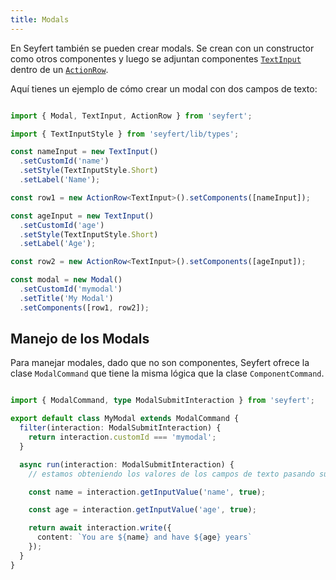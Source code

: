 ```yaml
---
title: Modals
---
```

En Seyfert también se pueden crear modals. Se crean con un constructor como otros componentes y luego se adjuntan componentes [`TextInput`](/api/classes/textinput) dentro de un [`ActionRow`](/api/classes/actionrow).

Aquí tienes un ejemplo de cómo crear un modal con dos campos de texto:

```ts showLineNumbers copy

import { Modal, TextInput, ActionRow } from 'seyfert';

import { TextInputStyle } from 'seyfert/lib/types';

const nameInput = new TextInput()
  .setCustomId('name')
  .setStyle(TextInputStyle.Short)
  .setLabel('Name');

const row1 = new ActionRow<TextInput>().setComponents([nameInput]);

const ageInput = new TextInput()
  .setCustomId('age')
  .setStyle(TextInputStyle.Short)
  .setLabel('Age');

const row2 = new ActionRow<TextInput>().setComponents([ageInput]);

const modal = new Modal()
  .setCustomId('mymodal')
  .setTitle('My Modal')
  .setComponents([row1, row2]);


```

## Manejo de los Modals

Para manejar modales, dado que no son componentes, Seyfert ofrece la clase `ModalCommand` que tiene la misma lógica que la clase `ComponentCommand`.

```ts showLineNumbers copy

import { ModalCommand, type ModalSubmitInteraction } from 'seyfert';

export default class MyModal extends ModalCommand {
  filter(interaction: ModalSubmitInteraction) {
    return interaction.customId === 'mymodal';
  }

  async run(interaction: ModalSubmitInteraction) {
    // estamos obteniendo los valores de los campos de texto pasando sus ID personalizados en el método `getInputValue`.

    const name = interaction.getInputValue('name', true);

    const age = interaction.getInputValue('age', true);

    return await interaction.write({
      content: `You are ${name} and have ${age} years`
    });
  }
}

```